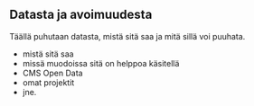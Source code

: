 ## Datasta ja avoimuudesta

Täällä puhutaan datasta, mistä sitä saa ja mitä sillä voi puuhata.

- mistä sitä saa
- missä muodoissa sitä on helppoa käsitellä
- CMS Open Data
- omat projektit
- jne.
